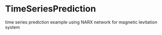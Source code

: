 # TimeSeriesPrediction
 time series prediction example using NARX network for magnetic levitation system 
